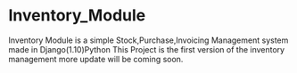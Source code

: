 # Inventory_Module
Inventory Module is a simple Stock,Purchase,Invoicing Management system made in Django(1.10)Python 
This Project is the first version of the inventory management
more update will be coming soon.
